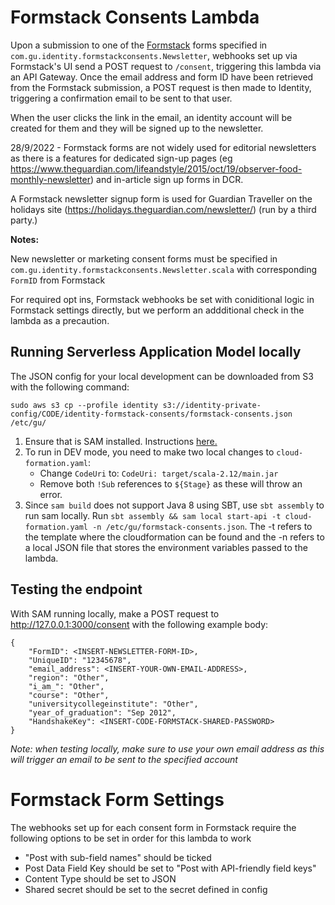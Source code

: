 # Formstack Consents Lambda

Upon a submission to one of the [Formstack](https://guardiannewsandmedia.formstack.com) forms specified in `com.gu.identity.formstackconsents.Newsletter`, webhooks set up via Formstack's UI send a POST request to `/consent`, triggering this lambda via an API Gateway. Once the email address and form ID have been retrieved from the Formstack submission, a POST request is then made to Identity, triggering a confirmation email to be sent to that user.

When the user clicks the link in the email, an identity account will be created for them and they will be signed up to the newsletter.

28/9/2022 - Formstack forms are not widely used for editorial newsletters as there is a features for dedicated sign-up pages (eg https://www.theguardian.com/lifeandstyle/2015/oct/19/observer-food-monthly-newsletter) and in-article sign up forms in DCR.

A Formstack newsletter signup form is used for Guardian Traveller on the holidays site (https://holidays.theguardian.com/newsletter/) (run by a third party.)

**Notes:**

New newsletter or marketing consent forms must be specified in `com.gu.identity.formstackconsents.Newsletter.scala` with corresponding `FormID` from Formstack

For required opt ins, Formstack webhooks be set with coniditional logic in Formstack settings directly, but we perform an addditional check in the lambda as a precaution. 

## Running Serverless Application Model locally

The JSON config for your local development can be downloaded from S3 with the following command:

`sudo aws s3 cp --profile identity s3://identity-private-config/CODE/identity-formstack-consents/formstack-consents.json /etc/gu/`

1. Ensure that is SAM installed. Instructions [here.](https://docs.aws.amazon.com/serverless-application-model/latest/developerguide/serverless-sam-cli-install-mac.html)
2. To run in DEV mode, you need to make two local changes to `cloud-formation.yaml`:
    - Change `CodeUri`  to: `CodeUri: target/scala-2.12/main.jar`
    - Remove both `!Sub` references to `${Stage}` as these will throw an error.
3. Since `sam build` does not support Java 8 using SBT, use `sbt assembly` to run sam locally. Run `sbt assembly && sam local start-api -t cloud-formation.yaml -n /etc/gu/formstack-consents.json`. The -t refers to the template where the cloudformation can be found and the -n refers to a local JSON file that stores the environment variables passed to the lambda. 

## Testing the endpoint
With SAM running locally, make a POST request to http://127.0.0.1:3000/consent with the following example body:

    {
        "FormID": <INSERT-NEWSLETTER-FORM-ID>,
        "UniqueID": "12345678",
        "email_address": <INSERT-YOUR-OWN-EMAIL-ADDRESS>,
        "region": "Other",
        "i_am_": "Other",
        "course": "Other",
        "universitycollegeinstitute": "Other",
        "year_of_graduation": "Sep 2012",
        "HandshakeKey": <INSERT-CODE-FORMSTACK-SHARED-PASSWORD>
    }

*Note: when testing locally, make sure to use your own email address as this will trigger an email to be sent to the specified account*

# Formstack Form Settings
The webhooks set up for each consent form in Formstack require the following options to be set in order for this lambda to work
- "Post with sub-field names" should be ticked
- Post Data Field Key should be set to "Post with API-friendly field keys"
- Content Type should be set to JSON
- Shared secret should be set to the secret defined in config